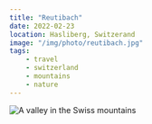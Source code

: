 ```yaml
---
title: "Reutibach"
date: 2022-02-23
location: Hasliberg, Switzerand
image: "/img/photo/reutibach.jpg"
tags:
    - travel
    - switzerland
    - mountains
    - nature
---
```


![A valley in the Swiss mountains](/img/photo/reutibach.jpg)
